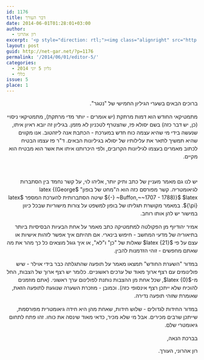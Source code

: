 ```yaml
---
id: 1176
title: דבר העורך
date: 2014-06-01T01:28:01+03:00
author:
  - רון אהרוני
excerpt: '<p style="direction: rtl;"><img class="alignright" src="http://net-gar.net/wp-content/uploads/2014/01/orech.jpg" alt="רון אהרוני,הפקולטה למתמטיקה, הטכניון" width="81" height="81" />מה יש לנו הפעם? מתמטיקאי החודש הוא דמות מרתקת, מתמטיקאי ניסויי בשם יסולא פז,מאמר מעניין על קשר נחמד בין הסתברות לגיאומטריה, מאמר בנושא חיפוש בינארי,  פולינומים עם רצף ארוך מאוד של ערכים ראשוניים ועוד המון דברים מעניינים, תהנו.</p>'
layout: post
guid: http://net-gar.net/?p=1176
permalink: '/2014/06/01/editor-5/'
categories:
  - גליון 5 יוני 2014
  - כללי
issue: 5
place: 1
---
```

<p style="direction: rtl;">
  <span style="line-height: 1.5em;">ברוכים הבאים בשערי הגיליון החמישי של "נטגר". </span>
</p>

<p style="direction: rtl;">
  <span style="line-height: 1.5em;">מתמטיקאי החודש הוא דמות מרתקת (יש אומרים - יותר מדי מרתקת), מתמטיקאי ניסויי (כן, יש דבר כזה) בשם יסולא פז, שהצטרף לטכניון לא מזמן. בגיליון זה יובא ראיון איתו, שנעשה בידי מי שהיא עצמה כוח חדש במערכת - הכתבת אנה ליזהטוב. אנו מקווים שהיא תמשיך לתאר את עלילותיו של יסולא בגיליונות הבאים. ד"ר פז עצמו הבטיח לכתוב מאמרים בעצמו לגיליונות הקרובים, ולפי היכרותנו איתו את אשר הוא מבטיח הוא מקיים.</span>
</p>

&nbsp;

<p style="direction: rtl;">
  <span style="line-height: 1.5em;">יש לנו גם מאמר מעניין של כתב ותיק יותר, אליהו לוי, על קשר נחמד בין הסתברות לגיאומטריה. קשר מפורסם כזה הוא ה"מחט של בופון" $latex {(George ~Buffon,~~1707 - 1788)}$ $latex {-}$ שיטה הסתברותית להערכת המספר $latex {\pi}$. במאמר מקושרת תגליתו של בופון למשפט על צורות מישוריות שבכל כיוון במישור יש להן אותו רוחב. </span>
</p>

<p style="direction: rtl;">
  <span style="line-height: 1.5em;">אמיר יהודיוף מן הפקולטה למתמטיקה כתב מאמר על אחת הבעיות הבסיסיות ביותר בתיאוריה של מדעי המחשב - חיפוש בינארי. אם תהיתם איך אפשר לזהות אישיות או עצם על פי $latex {21}$ שאלות של "כן" ו"לא", או איך גוגל מוצאים כל כך מהר את מה שאתם מחפשים - זוהי הזדמנות להבין. </span>
</p>

<p style="direction: rtl;">
  <span style="line-height: 1.5em;">במדור "השערת החודש" תמצאו מאמר על תופעה שהתגלתה כבר בידי אוילר - שיש פולינומים עם רצף ארוך מאוד של ערכים ראשוניים. כלומר יש רצף ארוך של הצבות, החל מ-$latex {0}$, שכל אחת מן ההצבות נותנת לפולינום ערך ראשוני. (אתם מוזמנים להוכיח שלא ייתכן רצף אינסופי כזה). וכמובן - מוזכרת השערה שנוגעת לתופעה הזאת, שאומרת שזוהי תופעה נדירה. </span>
</p>

<p style="direction: rtl;">
  <span style="line-height: 1.5em;">במדור החידות לגדולים - שלוש חידות, שאחת מהן היא חידה גיאומטרית מפורסמת, שייתכן שרבים מכירים. אבל מי שלא מכיר, כדאי מאוד שינסה את כוחו. זהו פתח לתחום גיאומטרי שלם. </span>
</p>

<p style="direction: rtl;">
  <span style="line-height: 1.5em;">בברכת הנאה, </span>
</p>

<p style="direction: rtl;">
  רון אהרוני, העורך.
</p>